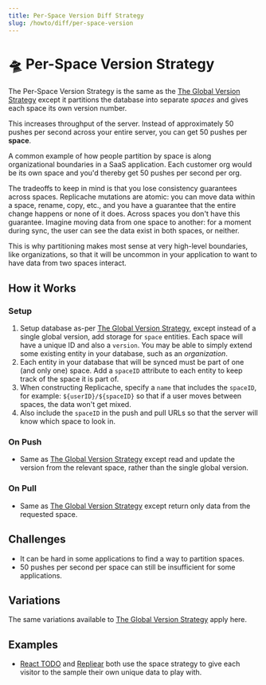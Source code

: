 ```yaml
---
title: Per-Space Version Diff Strategy
slug: /howto/diff/per-space-version
---
```


# 🛸 Per-Space Version Strategy

The Per-Space Version Strategy is the same as the [The Global Version Strategy](/howto/diff/global-version) except it partitions the database into separate _spaces_ and gives each space its own version number.

This increases throughput of the server. Instead of approximately 50 pushes per second across your entire server, you can get 50 pushes per **space**.

A common example of how people partition by space is along organizational boundaries in a SaaS application. Each customer org would be its own space and you'd thereby get 50 pushes per second per org.

The tradeoffs to keep in mind is that you lose consistency guarantees across spaces. Replicache mutations are atomic: you can move data within a space, rename, copy, etc., and you have a guarantee that the entire change happens or none of it does. Across spaces you don't have this guarantee. Imagine moving data from one space to another: for a moment during sync, the user can see the data exist in both spaces, or neither.

This is why partitioning makes most sense at very high-level boundaries, like organizations, so that it will be uncommon in your application to want to have data from two spaces interact.

## How it Works

### Setup

1. Setup database as-per [The Global Version Strategy](/howto/diff/global-version), except instead of a single global version, add storage for `space` entities. Each space will have a unique ID and also a `version`. You may be able to simply extend some existing entity in your database, such as an _organization_.
2. Each entity in your database that will be synced must be part of one (and only one) space. Add a `spaceID` attribute to each entity to keep track of the space it is part of.
3. When constructing Replicache, specify a `name` that includes the `spaceID`, for example: `${userID}/${spaceID}` so that if a user moves between spaces, the data won't get mixed.
4. Also include the `spaceID` in the push and pull URLs so that the server will know which space to look in.

### On Push

- Same as [The Global Version Strategy](/howto/diff/global-version) except read and update the version from the relevant space, rather than the single global version.

### On Pull

- Same as [The Global Version Strategy](/howto/diff/global-version) except return only data from the requested space.

## Challenges

- It can be hard in some applications to find a way to partition spaces.
- 50 pushes per second per space can still be insufficient for some applications.

## Variations

The same variations available to [The Global Version Strategy](/howto/diff/global-version) apply here.

## Examples

- [React TODO](/examples/todo) and [Repliear](/examples/repliear) both use the space strategy to give each visitor to the sample their own unique data to play with.
